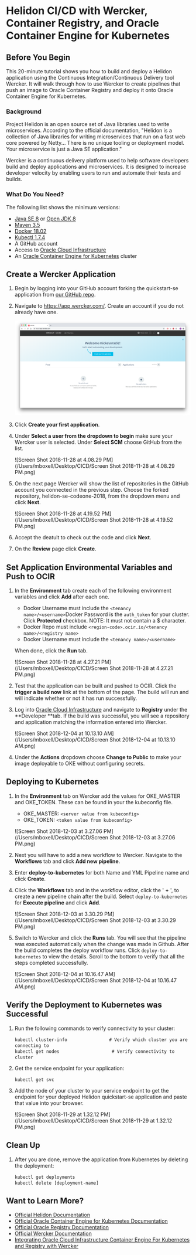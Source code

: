 # Helidon CI/CD with Wercker, Container Registry, and Oracle Container Engine for Kubernetes

## Before You Begin

This 20-minute tutorial shows you how to build and deploy a Helidon application using the Continuous Integration/Continuous Delivery tool Wercker. It will walk through how to use Wercker to create pipelines that push an image to Oracle Container Registry and deploy it onto Oracle Container Engine for Kubernetes. 

### Background

Project Helidon is an open source set of Java libraries used to write microservices. According to the official documentation, "Helidon is a collection of Java libraries for writing microservices that run on a fast web core powered by Netty... There is no unique tooling or deployment model. Your microservice is just a Java SE application."

Wercker is a continuous delivery platform used to help software developers build and deploy applications and microservices. It is designed to increase developer velocity by enabling users to run and automate their tests and builds.

### What Do You Need?

The following list shows the minimum versions: 

- [Java SE 8](https://www.oracle.com/technetwork/java/javase/downloads) or [Open JDK 8](http://jdk.java.net/)
- [Maven 3.5](https://maven.apache.org/download.cgi) 
- [Docker 18.02](https://docs.docker.com/install/)
- [Kubectl 1.7.4](https://kubernetes.io/docs/tasks/tools/install-kubectl/) 
- A GitHub account
- Access to [Oracle Cloud Infrastructure](https://console.us-phoenix-1.oraclecloud.com/)
- An [Oracle Container Engine for Kubernetes](https://www.oracle.com/webfolder/technetwork/tutorials/obe/oci/oke-full/index.html) cluster 

## Create a Wercker Application 

1. Begin by logging into your GitHub account forking the quickstart-se application from [our GitHub repo](https://github.com/mickeyboxell/helidon). 

2. Navigate to https://app.wercker.com/. Create an account if you do not already have one. 

   ![Screen Shot 2018-11-28 at 4.08.19 PM](images/Screen%20Shot%202018-11-28%20at%204.08.19%20PM.png)

3. Click **Create your first application**. 

4. Under **Select a user from the dropdown to begin** make sure your Wercker user is selected. Under **Select SCM** choose GitHub from the list. 

   ![Screen Shot 2018-11-28 at 4.08.29 PM](/Users/mboxell/Desktop/CICD/Screen Shot 2018-11-28 at 4.08.29 PM.png)

5. On the next page Wercker will show the list of repositories in the GitHub account you connected in the previous step. Choose the forked repository, helidon-se-codeone-2018, from the dropdown menu and click **Next**. 

   ![Screen Shot 2018-11-28 at 4.19.52 PM](/Users/mboxell/Desktop/CICD/Screen Shot 2018-11-28 at 4.19.52 PM.png)

6. Accept the deatult to check out the code and click **Next**. 

7. On the **Review** page click **Create**. 

## Set Application Environmental Variables and Push to OCIR

1. In the **Environment** tab create each of the following environment variables and click **Add** after each one.

   * Docker Username must include the `<tenancy name>/<username>`Docker Password is the `auth_token` for your cluster. Click **Protected** checkbox. NOTE: It must not contain a $ character.
   * Docker Repo must include `<region-code>.ocir.io/<tenancy name>/<registry name>`
   * Docker Username must include the `<tenancy name>/<username>`

   When done, click the **Run** tab. 

   ![Screen Shot 2018-11-28 at 4.27.21 PM](/Users/mboxell/Desktop/CICD/Screen Shot 2018-11-28 at 4.27.21 PM.png)

2. Test that the application can be built and pushed to OCIR. Click the **trigger a build now** link at the bottom of the page. The build will run and will indicate whether or not it has run successfully. 

3. Log into [Oracle Cloud Infrastructure](https://docs.us-phoenix-1.oraclecloud.com/Content/home.htm) and navigate to **Registry** under the **Developer **tab. If the build was successful, you will see a repository and application matching the information entered into Wercker. 

   ![Screen Shot 2018-12-04 at 10.13.10 AM](/Users/mboxell/Desktop/CICD/Screen Shot 2018-12-04 at 10.13.10 AM.png)

4. Under the **Actions** dropdown choose **Change to Public** to make your image deployable to OKE without configuring secrets.



## Deploying to Kubernetes

1. In the **Environment** tab on Wercker add the values for OKE_MASTER and OKE_TOKEN. These can be found in your the kubeconfig file. 

   - OKE_MASTER: `<server value from kubeconfig>`
   - OKE_TOKEN: `<token value from kubeconfig>` 

   ![Screen Shot 2018-12-03 at 3.27.06 PM](/Users/mboxell/Desktop/CICD/Screen Shot 2018-12-03 at 3.27.06 PM.png)

2. Next you will have to add a new workflow to Wercker. Navigate to the **Workflows** tab and click **Add new pipeline**. 

3. Enter **deploy-to-kubernetes** for both Name and YML Pipeline name and click **Create**.

4. Click the **Workflows** tab and in the workflow editor, click the ' **+** ', to create a new pipeline chain after the build. Select `deploy-to-kubernetes` for **Execute pipeline** and click **Add**.

   ![Screen Shot 2018-12-03 at 3.30.29 PM](/Users/mboxell/Desktop/CICD/Screen Shot 2018-12-03 at 3.30.29 PM.png)

5. Switch to Wercker and click the **Runs** tab. You will see that the pipeline was executed automatically when the change was made in Github. After the build completes the deploy workflow runs. Click `deploy-to-kubernetes` to view the details. Scroll to the bottom to verify that all the steps completed successfully.

   ![Screen Shot 2018-12-04 at 10.16.47 AM](/Users/mboxell/Desktop/CICD/Screen Shot 2018-12-04 at 10.16.47 AM.png)

## Verify the Deployment to Kubernetes was Successful 

1. Run the following commands to verify connectivity to your cluster: 

   ```
   kubectl cluster-info                # Verify which cluster you are connecting to 
   kubectl get nodes                    # Verify connectivity to cluster
   ```

2. Get the service endpoint for your application: 

   ```
   kubectl get svc 
   ```

3. Add the node of your cluster to your service endpoint to get the endpoint for your deployed Helidon quickstart-se application and paste that value into your browser. 

   ![Screen Shot 2018-11-29 at 1.32.12 PM](/Users/mboxell/Desktop/CICD/Screen Shot 2018-11-29 at 1.32.12 PM.png)

## Clean Up 

1. After you are done, remove the application from Kubernetes by deleting the deployment:  

   ```
   kubectl get deployments
   kubectl delete [deployment-name]
   ```



## Want to Learn More?

- [Official Helidon Documentation](https://helidon.io/docs/latest/#/about/01_introduction)
- [Official Oracle Container Engine for Kubernetes Documentation](https://docs.cloud.oracle.com/iaas/Content/ContEng/Concepts/contengoverview.htm) 
- [Official Oracle Registry Documentation](https://docs.cloud.oracle.com/iaas/Content/Registry/Concepts/registryoverview.htm)
- [Official Wercker Documentation](https://devcenter.wercker.com/) 
- [Integrating Oracle Cloud Infrastructure Container Engine For Kubernetes and Registry with Wercker](https://www.oracle.com/webfolder/technetwork/tutorials/obe/oci/wercker/index.html)
